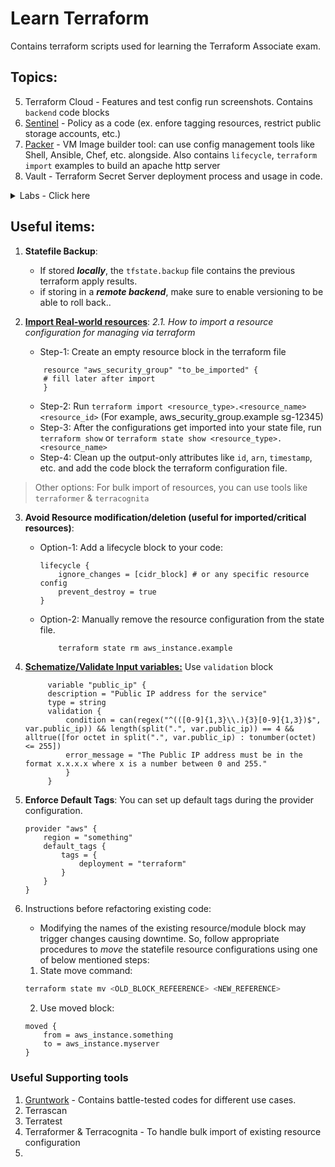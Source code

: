 # Learn Terraform
Contains terraform scripts used for learning the Terraform Associate exam.

## Topics:



5. Terraform Cloud - Features and test config run screenshots. Contains `backend` code blocks
6. [Sentinel](./6%20-%20sentinel%20policies/) - Policy as a code (ex. enfore tagging resources, restrict public storage accounts, etc.)
7. [Packer](./7%20-%20packer/) - VM Image builder tool: can use config management tools like Shell, Ansible, Chef, etc. alongside. Also contains `lifecycle`, `terraform import` examples to build an apache http server
8. Vault - Terraform Secret Server deployment process and usage in code.
<details>
<summary>Labs - Click here</summary>

- [Auto-scaling Web server deployment fronted by Application Load Balancer](./9%20-%20lab/1%20-%20web%20server%20asg%20with%20elb/)
- [Private EC2 Instance with a jump server and a NAT Gateway](./9%20-%20lab/2%20-%20ec2%20with%20jump%20server%20(nat%20gateway)/)

</details>

## Useful items:

1. **Statefile Backup**: 
    - If stored _**locally**_, the `tfstate.backup` file contains the previous terraform apply results. 
    - if storing in a _**remote backend**_, make sure to enable versioning to be able to roll back..


2. **[Import Real-world resources](https://developer.hashicorp.com/terraform/language/import)**:
  _2.1. How to import a resource configuration for managing via terraform_
   - Step-1: Create an empty resource block in the terraform file 
    ```hcl
        resource "aws_security_group" "to_be_imported" {
        # fill later after import
        }
    ```
    - Step-2: Run `terraform import <resource_type>.<resource_name> <resource_id>` (For example, aws_security_group.example sg-12345)
    - Step-3: After the configurations get imported into your state file, run `terraform show` or `terraform state show <resource_type>.<resource_name>`
    - Step-4: Clean up the output-only attributes like `id`, `arn`, `timestamp`, etc. and add the code block the terraform configuration file.

> Other options: For bulk import of resources, you can use tools like `terraformer` & `terracognita`

3. **Avoid Resource modification/deletion (useful for imported/critical resources)**:
    - Option-1: Add a lifecycle block to your code:
        ```hcl
        lifecycle {
            ignore_changes = [cidr_block] # or any specific resource config
            prevent_destroy = true
        }
        ```
    - Option-2: Manually remove the resource configuration from the state file.
        ```sh
            terraform state rm aws_instance.example
        ```

4. **[Schematize/Validate Input variables:](https://developer.hashicorp.com/terraform/language/values/)** Use `validation` block
   ```hcl
        variable "public_ip" { 
        description = "Public IP address for the service" 
        type = string 
        validation { 
            condition = can(regex("^(([0-9]{1,3}\\.){3}[0-9]{1,3})$", var.public_ip)) && length(split(".", var.public_ip)) == 4 && alltrue([for octet in split(".", var.public_ip) : tonumber(octet) <= 255]) 
            error_message = "The Public IP address must be in the format x.x.x.x where x is a number between 0 and 255." 
            } 
        }

   ```

5. **Enforce Default Tags**: You can set up default tags during the provider configuration.
    ```hcl
    provider "aws" {
        region = "something"
        default_tags {
            tags = {
                deployment = "terraform"
            }
        }
    }
    ```

6. Instructions before refactoring existing code:
    - Modifying the names of the existing resource/module block may trigger changes causing downtime. So, follow appropriate procedures to _move_ the statefile resource configurations using one of below mentioned steps:
    1. State move command: 
    ```sh
    terraform state mv <OLD_BLOCK_REFEERENCE> <NEW_REFERENCE>
    ```
    2. Use moved block:
    ```hcl
    moved {
        from = aws_instance.something
        to = aws_instance.myserver
    }
    ```

### Useful Supporting tools

1. [Gruntwork](https://docs.gruntwork.io/library/reference/) - Contains battle-tested codes for different use cases.
2. Terrascan
3. Terratest
4. Terraformer & Terracognita - To handle bulk import of existing resource configuration
5. 